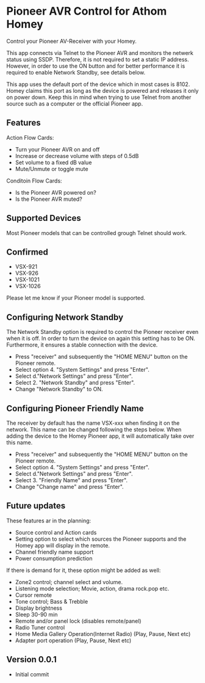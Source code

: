 # Pioneer AVR Control for Athom Homey

Control your Pioneer AV-Receiver with your Homey.

This app connects via Telnet to the Pioneer AVR and monitors the netwerk status using SSDP. Therefore, it is not required to set a static IP address. However, in order to use the ON button and for better performance it is required to enable Network Standby, see details below.

This app uses the default port of the device which in most cases is 8102. Homey claims this port as long as the device is powered and releases it only on power down. Keep this in mind when trying to use Telnet from another source such as a computer or the official Pioneer app.

## Features
Action Flow Cards:
* Turn your Pioneer AVR on and off
* Increase or decrease volume with steps of 0.5dB
* Set volume to a fixed dB value
* Mute/Unmute or toggle mute

Conditoin Flow Cards:
* Is the Pioneer AVR powered on?
* Is the Pioneer AVR muted?

## Supported Devices
Most Pioneer models that can be controlled grough Telnet should work.
## Confirmed
* VSX-921
* VSX-926
* VSX-1021
* VSX-1026

Please let me know if your Pioneer model is supported.

## Configuring Network Standby
The Network Standby option is required to control the Pioneer receiver even when it is off. In order to turn the device on again this setting has to be ON. Furthermore, it ensures a stable connection with the device.

* Press "receiver" and subsequently the "HOME MENU" button on the Pioneer remote.
* Select option 4. "System Settings" and press "Enter".
* Select d."Network Settings" and press "Enter".
* Select 2. "Network Standby" and press "Enter".
* Change "Network Standby" to ON.

## Configuring Pioneer Friendly Name
The receiver by default has the name VSX-xxx when finding it on the network. This name can be changed following the steps below. When adding the device to the Homey Pioneer app, it will automatically take over this name. 

* Press "receiver" and subsequently the "HOME MENU" button on the Pioneer remote.
* Select option 4. "System Settings" and press "Enter".
* Select d."Network Settings" and press "Enter".
* Select 3. "Friendly Name" and press "Enter".
* Change "Change name" and press "Enter".

## Future updates
These features ar in the planning:
* Source control and Action cards
* Setting option to select which sources the Pioneer supports and the Homey app will display in the remote.
* Channel friendly name support
* Power consumption prediction

If there is demand for it, these option might be added as well:
* Zone2 control; channel select and volume.
* Listening mode selection; Movie, action, drama rock.pop etc.
* Cursor remote
* Tone control; Bass & Trebble
* Display brightness
* Sleep 30-90 min
* Remote and/or panel lock (disables remote/panel)
* Radio Tuner control
* Home Media Gallery Operation(Internet Radio) (Play, Pause, Next etc)
* Adapter port operation (Play, Pause, Next etc)

## Version 0.0.1
* Initial commit
